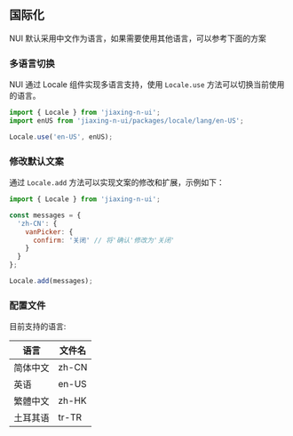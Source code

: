 ## 国际化
NUI 默认采用中文作为语言，如果需要使用其他语言，可以参考下面的方案

### 多语言切换
NUI 通过 Locale 组件实现多语言支持，使用 `Locale.use` 方法可以切换当前使用的语言。

```js
import { Locale } from 'jiaxing-n-ui';
import enUS from 'jiaxing-n-ui/packages/locale/lang/en-US';

Locale.use('en-US', enUS);
```

### 修改默认文案
通过 `Locale.add` 方法可以实现文案的修改和扩展，示例如下：

```js
import { Locale } from 'jiaxing-n-ui';

const messages = {
  'zh-CN': {
    vanPicker: {
      confirm: '关闭' // 将'确认'修改为'关闭'
    }
  }
};

Locale.add(messages);
```

### 配置文件

目前支持的语言:

| 语言 | 文件名 |
|------|------|
| 简体中文 | zh-CN |
| 英语 | en-US |
| 繁體中文 | zh-HK |
| 土耳其语 | tr-TR |
